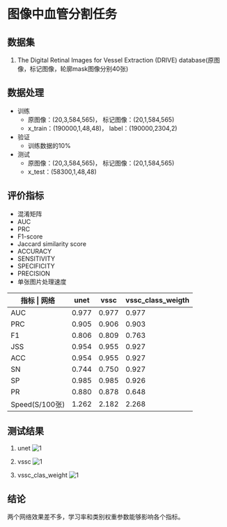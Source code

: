 # 图像中血管分割任务

## 数据集
1. The Digital Retinal Images for Vessel Extraction (DRIVE) database(原图像，标记图像，轮廓mask图像分别40张)

## 数据处理
- 训练
    - 原图像：(20,3,584,565)， 标记图像：(20,1,584,565)
    - x_train：(190000,1,48,48)， label：(190000,2304,2)
- 验证
    - 训练数据的10%
- 测试
    - 原图像：(20,3,584,565)， 标记图像：(20,1,584,565)
    - x_test：(58300,1,48,48)

## 评价指标
   - 混淆矩阵
   - AUC
   - PRC
   - F1-score
   - Jaccard similarity score
   - ACCURACY
   - SENSITIVITY
   - SPECIFICITY
   - PRECISION
   - 单张图片处理速度
  
|  指标 \| 网络 | unet | vssc| vssc_class_weigth|
|  ----  | ----  | ---   | ---   |
|  AUC   | 0.977 | 0.977 | 0.977 |
|  PRC   | 0.905 | 0.906 | 0.903 |
|  F1    | 0.806 | 0.809 | 0.763 |
|  JSS   | 0.954 | 0.955 | 0.927 |
|  ACC   | 0.954 | 0.955 | 0.927 | 
|  SN    | 0.744 | 0.750 | 0.927 |
|  SP    | 0.985 | 0.985 | 0.926 |
|  PR    | 0.880 | 0.878 | 0.648 |
|  Speed(S/100张) | 1.262 | 2.182 | 2.268 |

## 测试结果
1. unet
![1](https://github.com/liuxas/eyes_blood_image_seg/blob/main/unet_true_pred.png) 

1. vssc
![1](https://github.com/liuxas/eyes_blood_image_seg/blob/main/vssc_true_pred.png)

1. vssc_clas_weight
![1](https://github.com/liuxas/eyes_blood_image_seg/blob/main/vssc_class_weight_true_pred.png)

## 结论
两个网络效果差不多，学习率和类别权重参数能够影响各个指标。